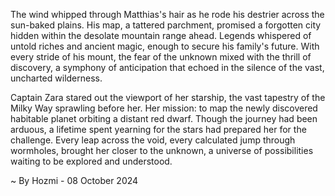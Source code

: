 
The wind whipped through Matthias's hair as he rode his destrier across the sun-baked plains. His map, a tattered parchment, promised a forgotten city hidden within the desolate mountain range ahead. Legends whispered of untold riches and ancient magic, enough to secure his family's future. With every stride of his mount, the fear of the unknown mixed with the thrill of discovery, a symphony of anticipation that echoed in the silence of the vast, uncharted wilderness. 

Captain Zara stared out the viewport of her starship, the vast tapestry of the Milky Way sprawling before her. Her mission: to map the newly discovered habitable planet orbiting a distant red dwarf. Though the journey had been arduous, a lifetime spent yearning for the stars had prepared her for the challenge. Every leap across the void, every calculated jump through wormholes, brought her closer to the unknown, a universe of possibilities waiting to be explored and understood. 

~ By Hozmi - 08 October 2024
